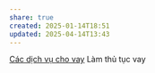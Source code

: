 ```yaml
---
share: true
created: 2025-01-14T18:51
updated: 2025-04-14T13:43
---
```

[Các dịch vụ cho vay](../../../%F0%9F%93%9CT%C3%A0i%20nguy%C3%AAn/Ch%E1%BB%8Dn%20s%E1%BA%A3n%20ph%E1%BA%A9m%20ph%C3%B9%20h%E1%BB%A3p/C%C3%A1c%20d%E1%BB%8Bch%20v%E1%BB%A5%20cho%20vay/index.md)
Làm thủ tục vay